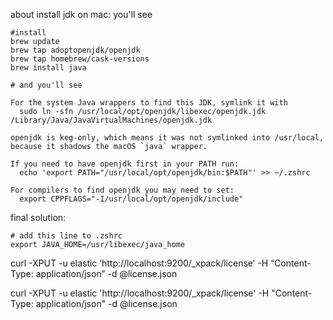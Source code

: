 about install jdk on mac: you'll see
```shell script
#install 
brew update
brew tap adoptopenjdk/openjdk
brew tap homebrew/cask-versions
brew install java

# and you'll see

For the system Java wrappers to find this JDK, symlink it with
  sudo ln -sfn /usr/local/opt/openjdk/libexec/openjdk.jdk /Library/Java/JavaVirtualMachines/openjdk.jdk

openjdk is keg-only, which means it was not symlinked into /usr/local,
because it shadows the macOS `java` wrapper.

If you need to have openjdk first in your PATH run:
  echo 'export PATH="/usr/local/opt/openjdk/bin:$PATH"' >> ~/.zshrc

For compilers to find openjdk you may need to set:
  export CPPFLAGS="-I/usr/local/opt/openjdk/include"
```
final solution:
```shell script
# add this line to .zshrc
export JAVA_HOME=/usr/libexec/java_home
```


 curl -XPUT -u elastic ‘http://localhost:9200/_xpack/license’ -H “Content-Type: application/json” -d @license.json
 
 curl -XPUT -u elastic 'http://localhost:9200/_xpack/license' -H "Content-Type: application/json" -d @license.json 